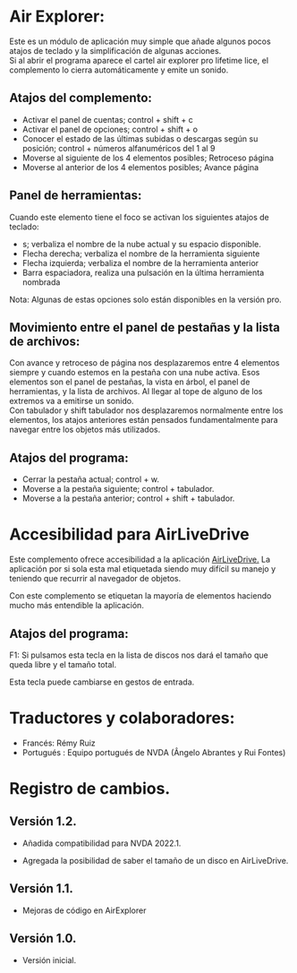 # Air Explorer:

Este es un módulo de aplicación muy simple que añade algunos pocos atajos de teclado y la simplificación de algunas acciones.  
Si al abrir el programa aparece el cartel air explorer pro lifetime lice, el complemento lo cierra automáticamente y emite un sonido.

## Atajos del complemento:

* Activar el panel de cuentas; control + shift + c
* Activar el panel de opciones; control + shift + o
* Conocer el estado de las últimas subidas o descargas según su posición; control + números alfanuméricos del 1 al 9
* Moverse al siguiente de los 4 elementos posibles; Retroceso página
* Moverse al anterior de los 4 elementos posibles; Avance página

## Panel de herramientas:

Cuando este elemento tiene el foco se activan los siguientes atajos de teclado:  

* s; verbaliza el nombre de la nube actual y su espacio disponible.
* Flecha derecha; verbaliza el nombre de la herramienta siguiente
* Flecha izquierda; verbaliza el nombre de la herramienta anterior
* Barra espaciadora, realiza una pulsación en la última herramienta nombrada

Nota: Algunas de estas opciones solo están disponibles en la versión pro.

## Movimiento entre el panel de pestañas y la lista de archivos:

Con avance y retroceso de página nos desplazaremos entre 4 elementos siempre y cuando estemos en la pestaña con una nube activa.
Esos  elementos son el panel de pestañas, la vista en árbol, el panel de herramientas, y la lista de archivos. Al llegar al tope de alguno de los extremos va a emitirse un sonido.  
Con tabulador y shift tabulador nos desplazaremos normalmente entre los elementos, los atajos anteriores están pensados fundamentalmente para navegar entre los objetos más utilizados.  

## Atajos del programa:

* Cerrar la pestaña actual; control + w.
* Moverse a la pestaña siguiente; control + tabulador.
* Moverse a la pestaña anterior; control + shift + tabulador.

# Accesibilidad para AirLiveDrive

Este complemento ofrece accesibilidad a la aplicación [AirLiveDrive.](https://www.airlivedrive.com/es/) La aplicación por si sola esta mal etiquetada siendo muy difícil su manejo y teniendo que recurrir al navegador de objetos.

Con este complemento se etiquetan la mayoría de elementos haciendo mucho más entendible la aplicación.

## Atajos del programa:

F1: Si pulsamos esta tecla en la lista de discos nos dará el tamaño que queda libre y el tamaño total.

Esta tecla puede cambiarse en gestos de entrada.

# Traductores y colaboradores:

* Francés: Rémy Ruiz
* Portugués : Equipo  portugués  de NVDA (Ângelo Abrantes y Rui Fontes)

# Registro de cambios.
## Versión 1.2.

* Añadida compatibilidad para NVDA 2022.1.

* Agregada la posibilidad de saber el tamaño de un disco en AirLiveDrive.

## Versión 1.1.

* Mejoras de código en AirExplorer

## Versión 1.0.

* Versión inicial.
